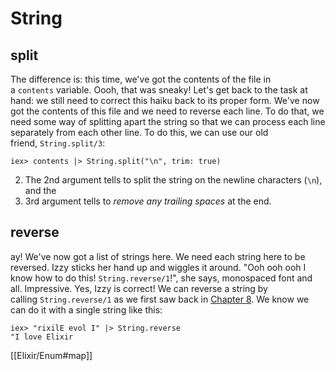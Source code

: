 # String

## split

The difference is: this time, we've got the contents of the file in a `contents` variable. Oooh, that was sneaky! Let's get back to the task at hand: we still need to correct this haiku back to its proper form. We've now got the contents of this file and we need to reverse each line. To do that, we need some way of splitting apart the string so that we can process each line separately from each other line. To do this, we can use our old friend, `String.split/3`:

```
iex> contents |> String.split("\n", trim: true)
```

2. The 2nd argument tells to split the string on the newline characters (`\n`), and the 
3. 3rd argument tells to *remove any trailing spaces* at the end.

## reverse

ay! We've now got a list of strings here. We need each string here to be reversed. Izzy sticks her hand up and wiggles it around. "Ooh ooh ooh I know how to do this! `String.reverse/1`!", she says, monospaced font and all. Impressive. Yes, Izzy is correct! We can reverse a string by calling `String.reverse/1` as we first saw back in [Chapter 8](https://joyofelixir.com/8-strings-input-and-output). We know we can do it with a single string like this:

```
iex> "rixilE evol I" |> String.reverse
"I love Elixir
```

[[Elixir/Enum#map]]